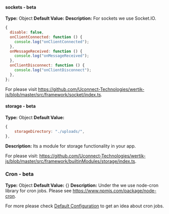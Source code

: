 #### sockets - beta

**Type:** Object
**Default Value:**
**Description:** For sockets we use Socket.IO.

```javascript
{
  disable: false,
  onClientConnected: function () {
    console.log("onClientConnected");
  },
  onMessageReceived: function () {
    console.log("onMessageReceived");
  },
  onClientDisconnect: function () {
    console.log("onClientDisconnect");
  },
};
```

For please visit https://github.com/Uconnect-Technologies/wertik-js/blob/master/src/framework/socket/index.ts.

#### storage - beta

**Type:** Object
**Default Value:**

```javascript
{
    storageDirectory: "./uploads/",
},
```

**Description:** Its a module for storage functionality in your app.

For please visit: https://github.com/Uconnect-Technologies/wertik-js/blob/master/src/framework/builtinModules/storage/index.ts.

### Cron - beta

**Type:** Object
**Default Value:** {}
**Description:** Under the we use node-cron library for cron jobs. Please see https://www.npmjs.com/package/node-cron. 

For more please check [Default Configuration](https://github.com/Uconnect-Technologies/wertik-js/blob/master/src/framework/defaults/defaultConfigurations/defaultConfiguration.ts) to get an idea about cron jobs.
